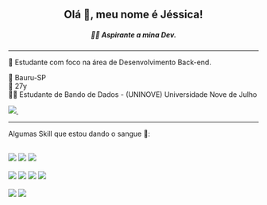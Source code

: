<h2 align='center'> Olá 👋, meu nome é Jéssica!</h2>
<h5 align='center'>👩‍💻 Aspirante a mina Dev.</h5>
<hr />



🌱 Estudante com foco na área de Desenvolvimento Back-end.

🌆 Bauru-SP 
<br> 
🎂 27y
<br>
👩‍🎓 Estudante de Bando de Dados - (UNINOVE) Universidade Nove de Julho 

<a target="_blank" href="https://www.linkedin.com/in/jeemmartinsti/">
    <img src="https://img.shields.io/badge/linkedin-%230077B5.svg?&style=for-the-badge&logo=linkedin&logoColor=white" />
  </a>&nbsp;&nbsp;

 <hr />    
Algumas Skill que estou dando o sangue 💪: <br />
<br />

<img src="https://img.shields.io/badge/JavaScript-323330?style=for-the-badge&logo=javascript&logoColor=F7DF1E" /> <img src="https://img.shields.io/badge/HTML5-E34F26?style=for-the-badge&logo=html5&logoColor=white" /> <img src="https://img.shields.io/badge/CSS3-1572B6?style=for-the-badge&logo=css3&logoColor=white" />
<br />
<br />
<img src="https://img.shields.io/badge/Node.js-339933?style=for-the-badge&logo=nodedotjs&logoColor=white" /> <img src="https://img.shields.io/badge/TypeScript-007ACC?style=for-the-badge&logo=typescript&logoColor=white" /> <img src="https://img.shields.io/badge/Express.js-000000?style=for-the-badge&logo=express&logoColor=white" /> 
<img src="https://img.shields.io/badge/PostgreSQL-316192?style=for-the-badge&logo=postgresql&logoColor=white" /> 
<br />
<br />
<img src="https://img.shields.io/badge/Visual_Studio_Code-0078D4?style=for-the-badge&logo=visual%20studio%20code&logoColor=white" /> <img src="https://img.shields.io/badge/GitHub-100000?style=for-the-badge&logo=github&logoColor=white" /> 


<!--
**jeemmartins/jeemmartins** is a ✨ _special_ ✨ repository because its `README.md` (this file) appears on your GitHub profile.

Here are some ideas to get you started:

- 🔭 I’m currently working on ...
- 🌱 I’m currently learning ...
- 👯 I’m looking to collaborate on ...
- 🤔 I’m looking for help with ...
- 💬 Ask me about ...
- 📫 How to reach me: ...
- 😄 Pronouns: ...
- ⚡ Fun fact: ...
-->
